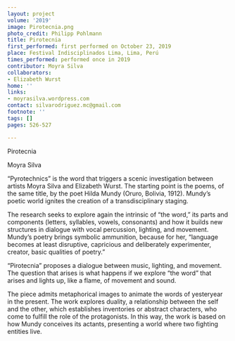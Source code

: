 ```yaml
---
layout: project
volume: '2019'
image: Pirotecnia.png
photo_credit: Philipp Pohlmann
title: Pirotecnia
first_performed: first performed on October 23, 2019
place: Festival Indisciplinados Lima, Lima, Perú
times_performed: performed once in 2019
contributor: Moyra Silva
collaborators:
- Elizabeth Wurst
home: ''
links:
- moyrasilva.wordpress.com
contact: silvarodriguez.mc@gmail.com
footnote: ''
tags: []
pages: 526-527

---
```


Pirotecnia

Moyra Silva

“Pyrotechnics” is the word that triggers a scenic investigation between artists Moyra Silva and Elizabeth Wurst. The starting point is the poems, of the same title, by the poet Hilda Mundy (Oruro, Bolivia, 1912). Mundy’s poetic world ignites the creation of a transdisciplinary staging.

The research seeks to explore again the intrinsic of “the word,” its parts and components (letters, syllables, vowels, consonants) and how it builds new structures in dialogue with vocal percussion, lighting, and movement. Mundy’s poetry brings symbolic ammunition, because for her, “language becomes at least disruptive, capricious and deliberately experimenter, creator, basic qualities of poetry.”

“Pirotecnia” proposes a dialogue between music, lighting, and movement. The question that arises is what happens if we explore “the word” that arises and lights up, like a flame, of movement and sound.

The piece admits metaphorical images to animate the words of yesteryear in the present. The work explores duality, a relationship between the self and the other, which establishes inventories or abstract characters, who come to fulfill the role of the protagonists. In this way, the work is based on how Mundy conceives its actants, presenting a world where two fighting entities live.
